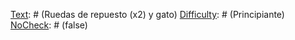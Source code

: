 [Text]: # (Utilice el cinturón de seguridad)
[Difficulty]: # (Principiante)
[NoCheck]: # (false)

[Text]: # (Estacione en lugares transitados y bien iluminados)
[Difficulty]: # (Principiante)
[NoCheck]: # (false)

[Text]: # (Cierre las ventanas y baje los seguros cuando deje el vehículo)
[Difficulty]: # (Principiante)
[NoCheck]: # (false)

[Text]: # (Tenga las llaves a la mano al momento de regresar al vehículo)
[Difficulty]: # (Principiante)
[NoCheck]: # (false)

[Text]: # (Cierre los seguros al entrar)
[Difficulty]: # (Principiante)
[NoCheck]: # (false)

[Text]: # (No abra las ventanas mas de 5 centímetros)
[Difficulty]: # (Principiante)
[NoCheck]: # (false)

[Text]: # (No maneje demasiado rápido)
[Difficulty]: # (Principiante)
[NoCheck]: # (false)

[Text]: # (Observe las regulaciones de tránsito locales)
[Difficulty]: # (Principiante)
[NoCheck]: # (false)

[Text]: # (Evite conducir de noche/solo)
[Difficulty]: # (Principiante)
[NoCheck]: # (false)

[Text]: # (Evite que el nivel de gasolina baje de medio tanque)
[Difficulty]: # (Principiante)
[NoCheck]: # (false)

[Text]: # (Tenga llaves de repuesto en la oficina)
[Difficulty]: # (Principiante)
[NoCheck]: # (false)

[Text]: # (No lleve pasajeros no autorizados a menos que sea amenazado)
[Difficulty]: # (Principiante)
[NoCheck]: # (false)

[Text]: # (Encuéntrese con otros miembros del equipo en la primera parada al hacer viajes)
[Difficulty]: # (Principiante)
[NoCheck]: # (false)

[Text]: # (Varíe tiempos y rutas de viajes regulares)
[Difficulty]: # (Principiante)
[NoCheck]: # (false)

[Text]: # (Tenga rutas alternativas planeadas)
[Difficulty]: # (Principiante)
[NoCheck]: # (false)

[Text]: # (Evite zonas con alta criminalidad y puntos de control)
[Difficulty]: # (Principiante)
[NoCheck]: # (false)

[Text]: # (Consulte con otras organizaciones)
[Difficulty]: # (Principiante)
[NoCheck]: # (false)

[Text]: # (Notifique a su equipo sobre planes de viaje)
[Difficulty]: # (Principiante)
[NoCheck]: # (false)

[Text]: # (Marque los vehículos de forma apropiada)
[Difficulty]: # (Principiante)
[NoCheck]: # (false)

[Text]: # (Evite transportar objetos delicados en zonas complicadas)
[Difficulty]: # (Principiante)
[NoCheck]: # (false)

[Text]: # (Consideraciones de viaje)
[Difficulty]: # (Principiante)
[NoCheck]: # (true)

[Text]: # (Incidentes recientes)
[Difficulty]: # (Principiante)
[NoCheck]: # (false)

[Text]: # (Clima)
[Difficulty]: # (Principiante)
[NoCheck]: # (false)

[Text]: # (Longitud)
[Difficulty]: # (Principiante)
[NoCheck]: # (false)

[Text]: # (Comunicaciones)
[Difficulty]: # (Principiante)
[NoCheck]: # (false)

[Text]: # (Puntos de control/ otros puntos peligrosos)
[Difficulty]: # (Principiante)
[NoCheck]: # (false)

[Text]: # (Puntos de referencia "seguros")
[Difficulty]: # (Principiante)
[NoCheck]: # (false)

[Text]: # (Paradas de recarga de combustible)
[Difficulty]: # (Principiante)
[NoCheck]: # (false)

[Text]: # (Paradas de comida)
[Difficulty]: # (Principiante)
[NoCheck]: # (false)

[Text]: # (Plan en caso de imprevistos)
[Difficulty]: # (Principiante)
[NoCheck]: # (false)

[Text]: # (Tipo de vehículo apropiado)
[Difficulty]: # (Principiante)
[NoCheck]: # (false)

[Text]: # (Grupo étnico del conductor en zonas peligrosas)
[Difficulty]: # (Principiante)
[NoCheck]: # (false)

[Text]: # (Chequeos)
[Difficulty]: # (Principiante)
[NoCheck]: # (true)

[Text]: # (Neumáticos/Cauchos/Llantas)
[Difficulty]: # (Principiante)
[NoCheck]: # (false)

[Text]: # (Cinturones de seguridad)
[Difficulty]: # (Principiante)
[NoCheck]: # (false)

[Text]: # (Combustible)
[Difficulty]: # (Principiante)
[NoCheck]: # (false)

[Text]: # (Frenos)
[Difficulty]: # (Principiante)
[NoCheck]: # (false)

[Text]: # (Aceite)
[Difficulty]: # (Principiante)
[NoCheck]: # (false)

[Text]: # (Dirección)
[Difficulty]: # (Principiante)
[NoCheck]: # (false)

[Text]: # (Peso en el vehículo)
[Difficulty]: # (Principiante)
[NoCheck]: # (false)

[Text]: # (Mantener en el vehículo)
[Difficulty]: # (Principiante)
[NoCheck]: # (true)

[Text]: # (Equipo de comunicaciones y números de teléfono importantes)
[Difficulty]: # (Principiante)
[NoCheck]: # (false)

[Text]: # (Combustible y aceite adicionales)
[Difficulty]: # (Principiante)
[NoCheck]: # (false)

[Text]: # (Agua)
[Difficulty]: # (Principiante)
[NoCheck]: # (false)

[Text]: # (Mapas)
[Difficulty]: # (Principiante)
[NoCheck]: # (false)

[Text]: # (GPS)
[Difficulty]: # (Principiante)
[NoCheck]: # (false)

[Text]: # (Repuestos del carro adicionales)
[Difficulty]: # (Principiante)
[NoCheck]: # (false)

[Text]: # (Ruedas de repuesto (x2) y gato)
[Difficulty]: # (Principiante)
[NoCheck]: # (false)

[Text]: # (Herramientas básicas)
[Difficulty]: # (Principiante)
[NoCheck]: # (false)

[Text]: # (Triángulo de seguridad fluorescente)
[Difficulty]: # (Principiante)
[NoCheck]: # (false)

[Text]: # (Soga/cuerda de remolque)
[Difficulty]: # (Principiante)
[NoCheck]: # (false)

[Text]: # (Kit de primeros auxilios)
[Difficulty]: # (Principiante)
[NoCheck]: # (false)

[Text]: # (Linterna)
[Difficulty]: # (Principiante)
[NoCheck]: # (false)

[Text]: # (Permisología para viajar si es requerida)
[Difficulty]: # (Principiante)
[NoCheck]: # (false)

[Text]: # (Visas)
[Difficulty]: # (Principiante)
[NoCheck]: # (false)

[Text]: # (Documentos del carro)
[Difficulty]: # (Principiante)
[NoCheck]: # (false)

[Text]: # (Licencia de conducir y seguro)
[Difficulty]: # (Principiante)
[NoCheck]: # (false)

[Text]: # (Identificación personal)
[Difficulty]: # (Principiante)
[NoCheck]: # (false)

[Text]: # (Identificación de la organización si es posible)
[Difficulty]: # (Principiante)
[NoCheck]: # (false)

[Text]: # (Certificación de vacunas)
[Difficulty]: # (Principiante)
[NoCheck]: # (false)

[Text]: # (Comida)
[Difficulty]: # (Principiante)
[NoCheck]: # (false)

[Text]: # (Agua)
[Difficulty]: # (Principiante)
[NoCheck]: # (false)

[Text]: # (Ropa para clima frío/caliente)
[Difficulty]: # (Principiante)
[NoCheck]: # (false)

[Text]: # (Cobertor / estructura para dar sombra)
[Difficulty]: # (Principiante)
[NoCheck]: # (false)

[Text]: # (En caso de accidente)
[Difficulty]: # (Principiante)
[NoCheck]: # (true)

[Text]: # (Determinar el riesgo de permanecer)
[Difficulty]: # (Principiante)
[NoCheck]: # (false)

[Text]: # (No deje el sitio a menos que esté en riesgo)
[Difficulty]: # (Principiante)
[NoCheck]: # (false)

[Text]: # (Si está en riesgo, diríjase al puesto de policía / militar más cercano)
[Difficulty]: # (Principiante)
[NoCheck]: # (false)

[Text]: # (Hacer sitio seguro y visible a los demás)
[Difficulty]: # (Principiante)
[NoCheck]: # (false)

[Text]: # (Proporcionar asistencia según corresponda)
[Difficulty]: # (Principiante)
[NoCheck]: # (false)

[Text]: # (Contacte y coopere con las autoridades)
[Difficulty]: # (Principiante)
[NoCheck]: # (false)

[Text]: # (Póngase en contacto con su oficina)
[Difficulty]: # (Principiante)
[NoCheck]: # (false)

[Text]: # (Tomar imágenes de la escena y los detalles de los involucrados)
[Difficulty]: # (Principiante)
[NoCheck]: # (false)

[Text]: # (Complete el formulario de informe de accidente en el libro de registro, si corresponde)
[Difficulty]: # (Principiante)
[NoCheck]: # (false)